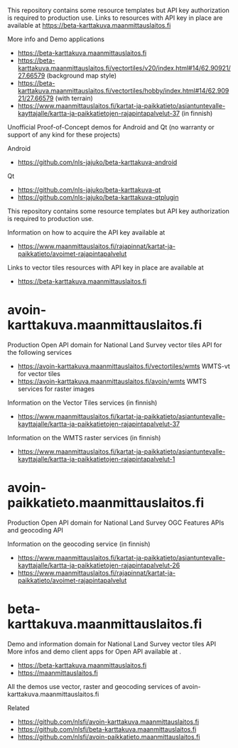 
This repository contains some resource templates but API key authorization is required to production use.
Links to resources with API key in place are available at <https://beta-karttakuva.maanmittauslaitos.fi> 

More info and Demo applications 

- <https://beta-karttakuva.maanmittauslaitos.fi>
- <https://beta-karttakuva.maanmittauslaitos.fi/vectortiles/v20/index.html#14/62.90921/27.66579> (background map style)
- <https://beta-karttakuva.maanmittauslaitos.fi/vectortiles/hobby/index.html#14/62.90921/27.66579> (with terrain)
- <https://www.maanmittauslaitos.fi/kartat-ja-paikkatieto/asiantuntevalle-kayttajalle/kartta-ja-paikkatietojen-rajapintapalvelut-37>  (in finnish)


Unofficial Proof-of-Concept demos for Android and Qt (no warranty or support of any kind for these projects)

Android

- <https://github.com/nls-jajuko/beta-karttakuva-android>

Qt

- <https://github.com/nls-jajuko/beta-karttakuva-qt>
- <https://github.com/nls-jajuko/beta-karttakuva-qtplugin>

This repository contains some resource templates but API key authorization is required to production use.

Information on how to acquire the API key available at
- <https://www.maanmittauslaitos.fi/rajapinnat/kartat-ja-paikkatieto/avoimet-rajapintapalvelut> 

Links to vector tiles resources with API key in place are available at 
- <https://beta-karttakuva.maanmittauslaitos.fi> 


# avoin-karttakuva.maanmittauslaitos.fi

Production Open API domain for National Land Survey vector tiles API for the following services

- <https://avoin-karttakuva.maanmittauslaitos.fi/vectortiles/wmts> WMTS-vt for vector tiles
- <https://avoin-karttakuva.maanmittauslaitos.fi/avoin/wmts> WMTS services for raster images


Information on the Vector Tiles services (in finnish)
- <https://www.maanmittauslaitos.fi/kartat-ja-paikkatieto/asiantuntevalle-kayttajalle/kartta-ja-paikkatietojen-rajapintapalvelut-37>

Information on the WMTS raster services  (in finnish)
- <https://www.maanmittauslaitos.fi/kartat-ja-paikkatieto/asiantuntevalle-kayttajalle/kartta-ja-paikkatietojen-rajapintapalvelut-1>

# avoin-paikkatieto.maanmittauslaitos.fi

Production Open API domain for National Land Survey OGC Features APIs and geocoding API

Information on the geocoding service (in finnish)
- <https://www.maanmittauslaitos.fi/kartat-ja-paikkatieto/asiantuntevalle-kayttajalle/kartta-ja-paikkatietojen-rajapintapalvelut-26> 
- <https://www.maanmittauslaitos.fi/rajapinnat/kartat-ja-paikkatieto/avoimet-rajapintapalvelut>


# beta-karttakuva.maanmittauslaitos.fi

Demo and information domain for National Land Survey vector tiles API
More infos and demo client apps for Open API available at . 

- <https://beta-karttakuva.maanmittauslaitos.fi> 
- <https://maanmittauslaitos.fi>

All the demos use vector, raster and geocoding services of avoin-karttakuva.maanmittauslaitos.fi

Related

- <https://github.com/nlsfi/avoin-karttakuva.maanmittauslaitos.fi>
- <https://github.com/nlsfi/beta-karttakuva.maanmittauslaitos.fi>
- <https://github.com/nlsfi/avoin-paikkatieto.maanmittauslaitos.fi>
